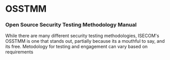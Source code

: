 # OSSTMM
### Open Source Security Testing Methodology Manual

While there are many different security testing methodologies, ISECOM's OSSTMM is one that stands out, partially because its a mouthful to say, and its free. Metodology for testing and engagement can vary based on requirements

